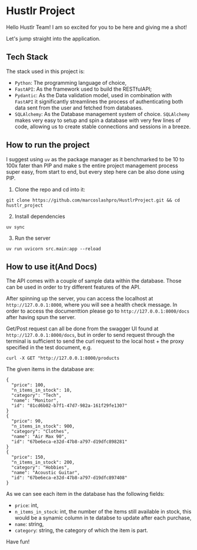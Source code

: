 # Hustlr Project

Hello Hustlr Team! I am so excited for you to be here and giving me a shot!

Let's jump straight into the application.

## Tech Stack
The stack used in this project is:
- `Python`: The programming language of choice,
- `FastAPI`: As the framework used to build the RESTfulAPI;
- `Pydantic`: As the Data validation model, used in combination with `FastAPI` it significantly streamlines the process of authenticating both data sent from the user and fetched from databases.
- `SQLAlchemy`: As the Database management system of choice. `SQLAlchemy` makes very easy to setup and spin a database with very few lines of code, allowing us to create stable connections and sessions in a breeze.

## How to run the project
I suggest using `uv` as the package manager as it benchmarked to be 10 to 100x fater than PIP and make s the entire project management process super easy, from start to end, but every step here can be also done using PIP.
1. Clone the repo and cd into it:
```
git clone https://github.com/marcoslashpro/HustlrProject.git && cd hustlr_project
```
2. Install dependencies
```
uv sync
```
3. Run the server
```
uv run uvicorn src.main:app --reload
```

## How to use it(And Docs)
The API comes with a couple of sample data within the database. Those can be used in order to try different features of the API.

After spinning up the server, you can access the localhost at `http://127.0.0.1:8000`, where you will see a health check message.
In order to access the documenttion please go to `http://127.0.0.1:8000/docs` after having spun the server.

Get/Post request can all be done from the swagger UI found at `http://127.0.0.1:8000/docs`, but in order to send request through the terminal is sufficient to send the curl request to the local host + the proxy specified in the test document, e.g.
```
curl -X GET "http://127.0.0.1:8000/products
```

The given items in the database are:
```
{
  "price": 100,
  "n_items_in_stock": 10,
  "category": "Tech",
  "name": "Monitor",
  "id": "81cd6b02-b7f1-47d7-982a-161f29fe1307"
}
{
  "price": 90,
  "n_items_in_stock": 900,
  "category": "Clothes",
  "name": "Air Max 90",
  "id": "67be6eca-e32d-47b8-a797-d19dfc898281"
}
{
  "price": 150,
  "n_items_in_stock": 200,
  "category": "Hobbies",
  "name": "Acoustic Guitar",
  "id": "67be6eca-e32d-47b8-a797-d19dfc897408"
}
```

As we can see each item in the database has the following fields:
- `price`: int,
- `n_items_in_stock`: int, the number of the items still available in stock, this would be a synamic column in te databse to update after each purchase,
- `name`: string,
- `category`: string, the category of which the item is part.

Have fun!
